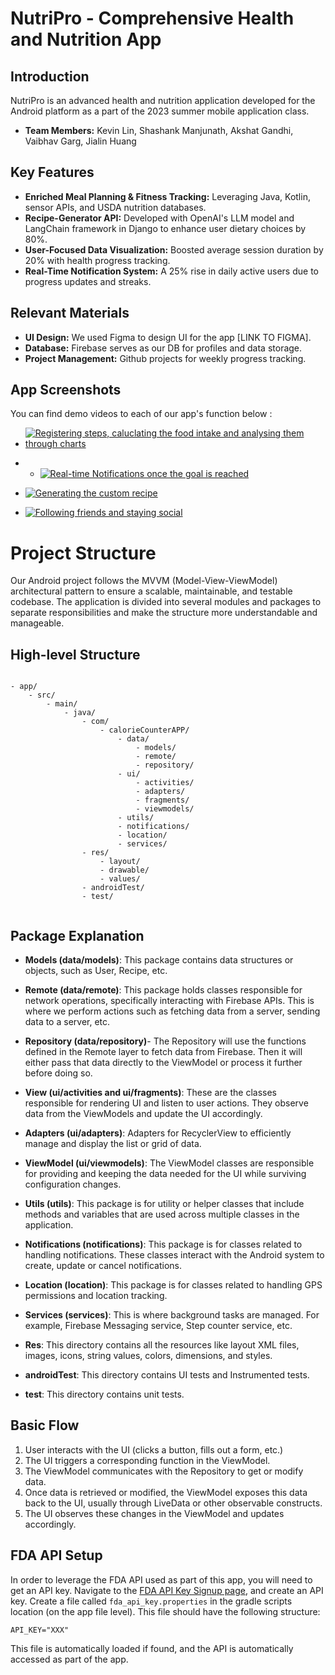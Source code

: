 # NutriPro - Comprehensive Health and Nutrition App

## Introduction

NutriPro is an advanced health and nutrition application developed for the Android platform as a part of the 2023 summer mobile application class.

- **Team Members:** Kevin Lin, Shashank Manjunath, Akshat Gandhi, Vaibhav Garg, Jialin Huang

## Key Features

- **Enriched Meal Planning & Fitness Tracking:** Leveraging Java, Kotlin, sensor APIs, and USDA nutrition databases.
- **Recipe-Generator API:** Developed with OpenAI's LLM model and LangChain framework in Django to enhance user dietary choices by 80%.
- **User-Focused Data Visualization:** Boosted average session duration by 20% with health progress tracking.
- **Real-Time Notification System:** A 25% rise in daily active users due to progress updates and streaks.

## Relevant Materials

- **UI Design:** We used Figma to design UI for the app [LINK TO FIGMA].
- **Database:** Firebase serves as our DB for profiles and data storage.
- **Project Management:** Github projects for weekly progress tracking.


## App Screenshots

You can find demo videos to each of our app's function below :
- [![Registering steps, caluclating the food intake and analysing them through charts](https://drive.google.com/thumbnail?id=1RUxqWsPzGAcASO2222b6jLFMDcEur08M)](https://drive.google.com/file/d/1fv67ecVU1hjA6DYyzNSaZRg_QjeuEhbm/view?usp=sharing)

- - [![Real-time Notifications once the goal is reached](https://drive.google.com/thumbnail?id=1U_Kg7lpKa_Q9NQp4GzwJScllYlXoGuZ9)](https://drive.google.com/file/d/12GSYzeIe36NF_FINL0q6Lvfrhv1BXIKN/view?usp=sharing)

- [![Generating the custom recipe](https://drive.google.com/thumbnail?id=1FkeCGTBpFvYc74vkRFdz9-HjaWU8o-wp)](https://drive.google.com/file/d/18HL7L_hmJ9wf-siU3uzEUQMCRZ421SAt/view?usp=sharing)

- [![Following friends and staying social](https://drive.google.com/thumbnail?id=1Qia5EGwQpgS-8KzdTGXg2rc6sB2m3-I0)](https://drive.google.com/file/d/1HV4COHL0g7GJMJPm6bFEQhG5-oVeF5Q7/view?usp=sharing)




# Project Structure

Our Android project follows the MVVM (Model-View-ViewModel) architectural pattern to ensure a scalable, maintainable, and testable codebase. The application is divided into several modules and packages to separate responsibilities and make the structure more understandable and manageable.

## High-level Structure

```

- app/
	- src/
		- main/
			- java/
				- com/
					- calorieCounterAPP/
						- data/
							- models/
							- remote/
							- repository/
						- ui/
							- activities/
							- adapters/
							- fragments/
							- viewmodels/
						- utils/
						- notifications/
						- location/
						- services/
				- res/
					- layout/
					- drawable/
					- values/
				- androidTest/
				- test/


```

## Package Explanation

- **Models (data/models)**: This package contains data structures or objects, such as User, Recipe, etc.

- **Remote (data/remote)**: This package holds classes responsible for network operations, specifically interacting with Firebase APIs. This is where we perform actions such as fetching data from a server, sending data to a server, etc.

- **Repository (data/repository)**- The Repository will use the functions defined in the Remote layer to fetch data from Firebase. Then it will either pass that data directly to the ViewModel or process it further before doing so.

- **View (ui/activities and ui/fragments)**: These are the classes responsible for rendering UI and listen to user actions. They observe data from the ViewModels and update the UI accordingly.

- **Adapters (ui/adapters)**: Adapters for RecyclerView to efficiently manage and display the list or grid of data.

- **ViewModel (ui/viewmodels)**: The ViewModel classes are responsible for providing and keeping the data needed for the UI while surviving configuration changes.

- **Utils (utils)**: This package is for utility or helper classes that include methods and variables that are used across multiple classes in the application.

- **Notifications (notifications)**: This package is for classes related to handling notifications. These classes interact with the Android system to create, update or cancel notifications.

- **Location (location)**: This package is for classes related to handling GPS permissions and location tracking.

- **Services (services)**: This is where background tasks are managed. For example, Firebase Messaging service, Step counter service, etc.

- **Res**: This directory contains all the resources like layout XML files, images, icons, string values, colors, dimensions, and styles.

- **androidTest**: This directory contains UI tests and Instrumented tests.

- **test**: This directory contains unit tests.

## Basic Flow

1. User interacts with the UI (clicks a button, fills out a form, etc.)
2. The UI triggers a corresponding function in the ViewModel.
3. The ViewModel communicates with the Repository to get or modify data.
4. Once data is retrieved or modified, the ViewModel exposes this data back to the UI, usually through LiveData or other observable constructs.
5. The UI observes these changes in the ViewModel and updates accordingly.

## FDA API Setup

In order to leverage the FDA API used as part of this app, you will need to get
an API key. Navigate to the [FDA API Key Signup
page](https://fdc.nal.usda.gov/api-key-signup.html), and create an API key.
Create a file called `fda_api_key.properties` in the gradle scripts location (on the app file level).
This file should have the following structure:

```
API_KEY="XXX"
```

This file is automatically loaded if found, and the API is automatically
accessed as part of the app.
